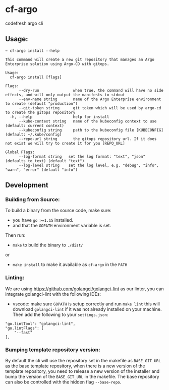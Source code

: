 # cf-argo
codefresh argo cli

## Usage:
```
~ cf-argo install --help

This command will create a new git repository that manages an Argo Enterprise solution using Argo-CD with gitops.

Usage:
  cf-argo install [flags]

Flags:
      --dry-run               when true, the command will have no side effects, and will only output the manifests to stdout
      --env-name string       name of the Argo Enterprise environment to create (default "production")
      --git-token string      git token which will be used by argo-cd to create the gitops repository
  -h, --help                  help for install
      --kube-context string   name of the kubeconfig context to use (default: current context)
      --kubeconfig string     path to the kubeconfig file [KUBECONFIG] (default: ~/.kube/config)
      --repo-url string       the gitops repository url. If it does not exist we will try to create it for you [REPO_URL]

Global Flags:
      --log-format string   set the log format: "text", "json" (defaults to text) (default "text")
      --log-level string    set the log level, e.g. "debug", "info", "warn", "error" (default "info")
```

## Development

### Building from Source:
To build a binary from the source code, make sure:
* you have `go >=1.15` installed.
* and that the `GOPATH` environment variable is set.


Then run:
* `make` to build the binary to `./dist/`  


or 
* `make install` to make it available as `cf-argo` in the `PATH`
### Linting:
We are using https://github.com/golangci/golangci-lint as our linter, you can integrate golangci-lint with the following IDEs:
* vscode: make sure `GOPATH` is setup correctly and run `make lint` this will download `golangci-lint` if it was not already installed on your machine. Then add the following to your `settings.json`:
```
"go.lintTool": "golangci-lint",
"go.lintFlags": [
    "--fast"
],
```

### Bumping template repository version:
By default the cli will use the repository set in the makefile as `BASE_GIT_URL` as the base template repository, when there is a new version of the template repository, you need to release a new version of the installer and bump the version of the `BASE_GIT_URL` in the makefile. The base repository can also be controlled with the hidden flag `--base-repo`.
